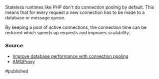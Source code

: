 Stateless runtimes like PHP don't do connection pooling by default. This means that for every request a new connection has to be made to a database or message queue.

By keeping a pool of active connections, the connection time can be reduced which speeds up requests and improves scalability.

### Source
- [Improve database performance with connection pooling](https://stackoverflow.blog/2020/10/14/improve-database-performance-with-connection-pooling/)
- [AMQProxy](https://github.com/cloudamqp/amqproxy)


#published 
